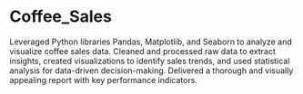 # Coffee_Sales
Leveraged Python libraries Pandas, Matplotlib, and Seaborn to analyze and visualize coffee sales data. Cleaned and processed raw data to extract insights, created visualizations to identify sales trends, and used statistical analysis for data-driven decision-making. Delivered a thorough and visually appealing report with key performance indicators.
